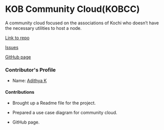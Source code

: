 # KOB Community Cloud(KOBCC)

A community cloud focused on the associations of Kochi who doesn’t have the necessary utilities to host a node.​

[Link to repo](https://github.com/hyperledgerkochi/KOBCC)

[Issues](https://github.com/hyperledgerkochi/KOBCC/issues)

<a href="https://hyperledgerkochi.github.io/KOBCC/" target="_blank">GitHub page</a>


### Contributor's Profile

 - Name: [Adithya K](https://github.com/adithyak04)

#### Contributions

* Brought up a Readme file for the project.​

* Prepared a use case diagram for community cloud.

* GitHub page. ​

​